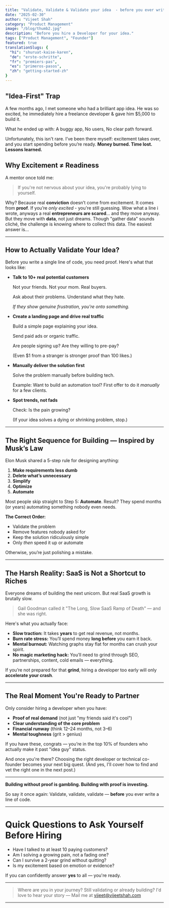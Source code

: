 ```yaml
---
title: "Validate, Validate & Validate your idea  - before you ever write a line of code."
date: "2025-02-30"
author: "Vijeet Shah"
category: "Product Management"
image: "/blog/thumb2.jpg"
description: "Before you hire a Developer for your idea."
tags: ["Product Management", "Founder"]
featured: true
translationSlugs: {
  "hi": "shuruat-kaise-karen",
  "de": "erste-schritte",
  "fr": "premiers-pas",
  "es": "primeros-pasos",
  "zh": "getting-started-zh"
}
---
```


## "Idea-First" Trap

A few months ago, I met someone who had a brilliant app idea. He was so excited, he immediately hire a freelance developer & gave him $5,000 to build it.

What he ended up with: A buggy app, No users, No clear path forward.

Unfortunately, this isn't rare. I’ve been there myself: excitement takes over, and you start spending before you’re ready. **Money burned. Time lost. Lessons learned.**

## Why Excitement ≠ Readiness

A mentor once told me:

> If you're not nervous about your idea, you're probably lying to yourself.
> 

Why? Because real **conviction** doesn’t come from excitement. It comes from **proof**. If you’re *only excited* - you're still guessing. Wow what a line i wrote, anyways a real **entrepreneurs are scared**... and they move anyway. But they move with **data**, not just dreams. Though "gather data" sounds cliché, the challenge is knowing where to collect this data. The easiest answer is…

---

## How to Actually Validate Your Idea?

Before you write a single line of code, you need proof. Here's what that looks like:

- **Talk to 10+ real potential customers**
    
    Not your friends. Not your mom. Real buyers.
    
    Ask about their problems. Understand what they hate.
    
    *If they show genuine frustration, you're onto something.*
    
- **Create a landing page and drive real traffic**
    
    Build a simple page explaining your idea.
    
    Send paid ads or organic traffic.
    
    Are people signing up? Are they willing to pre-pay?
    
    (Even $1 from a stranger is stronger proof than 100 likes.)
    
- **Manually deliver the solution first**
    
    Solve the problem manually before building tech.
    
    Example: Want to build an automation tool? First offer to do it *manually* for a few clients.
    
- **Spot trends, not fads**
    
    Check: Is the pain growing?
    
    (If your idea solves a dying or shrinking problem, stop.)
    

---

## The Right Sequence for Building — Inspired by Musk’s Law

Elon Musk shared a 5-step rule for designing anything:

1. **Make requirements less dumb**
2. **Delete what’s unnecessary**
3. **Simplify**
4. **Optimize**
5. **Automate**

Most people skip straight to Step 5: **Automate**. Result? They spend months (or years) automating something nobody even needs.

**The Correct Order:**

- Validate the problem
- Remove features nobody asked for
- Keep the solution ridiculously simple
- Only *then* speed it up or automate

Otherwise, you’re just polishing a mistake.

---

## The Harsh Reality: SaaS is Not a Shortcut to Riches

Everyone dreams of building the next unicorn. But real SaaS growth is brutally slow.

> Gail Goodman called it "The Long, Slow SaaS Ramp of Death" — and she was right.
> 

Here's what you actually face:

- **Slow traction:** It takes **years** to get real revenue, not months.
- **Burn rate stress:** You’ll spend money **long before** you earn it back.
- **Mental burnout:** Watching graphs stay flat for months can crush your spirit.
- **No magic marketing hack:** You’ll need to grind through SEO, partnerships, content, cold emails — everything.

If you’re not prepared for that **grind**, hiring a developer too early will only **accelerate your crash**.

---

## The Real Moment You're Ready to Partner

Only consider hiring a developer when you have:

- **Proof of real demand** (not just "my friends said it's cool")
- **Clear understanding of the core problem**
- **Financial runway** (think 12–24 months, not 3–6)
- **Mental toughness** (grit > genius)

If you have these, congrats — you’re in the top 10% of founders who actually make it past "idea guy" status.

And once you're there? Choosing the right developer or technical co-founder becomes your next big quest. (And yes, I'll cover how to find and vet the right one in the next post.)

---

**Building without proof is gambling. Building with proof is investing.**

So say it once again: Validate, validate, validate — **before** you ever write a line of code.

---

# Quick Questions to Ask Yourself Before Hiring

- Have I talked to at least 10 paying customers?
- Am I solving a growing pain, not a fading one?
- Can I survive a 2-year grind without quitting?
- Is my excitement based on emotion or evidence?

If you can confidently answer **yes** to all — you're ready.

---

> Where are you in your journey? Still validating or already building?
I'd love to hear your story — Mail me at vijeet@vijeetshah.com
> 

---